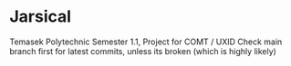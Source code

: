 # Jarsical
Temasek Polytechnic Semester 1.1, Project for COMT / UXID
Check main branch first for latest commits, unless its broken (which is highly likely)
